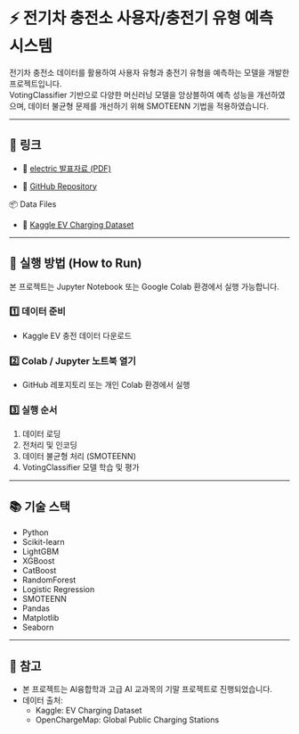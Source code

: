 # ⚡ 전기차 충전소 사용자/충전기 유형 예측 시스템

전기차 충전소 데이터를 활용하여 사용자 유형과 충전기 유형을 예측하는 모델을 개발한 프로젝트입니다.  
VotingClassifier 기반으로 다양한 머신러닝 모델을 앙상블하여 예측 성능을 개선하였으며, 데이터 불균형 문제를 개선하기 위해 SMOTEENN 기법을 적용하였습니다.

---

## 🔗 링크

- 📄 [electric 발표자료 (PDF)](https://drive.google.com/file/d/1FMGRd7FMQlpytmS6FK6EzpGZeGOx67nb/view?usp=sharing) 

- 📁 [GitHub Repository](https://github.com/thdcodud01/ev-charger-user-prediction) 

📦 Data Files

- 🔗 [Kaggle EV Charging Dataset](https://www.kaggle.com/api/v1/datasets/download/valakhorasani/electric-vehicle-charging-patterns?dataset_version_number=1)

---

## 🚀 실행 방법 (How to Run)

본 프로젝트는 Jupyter Notebook 또는 Google Colab 환경에서 실행 가능합니다.

### 1️⃣ 데이터 준비

- Kaggle EV 충전 데이터 다운로드  

### 2️⃣ Colab / Jupyter 노트북 열기

- GitHub 레포지토리 또는 개인 Colab 환경에서 실행

### 3️⃣ 실행 순서

1. 데이터 로딩
2. 전처리 및 인코딩
3. 데이터 불균형 처리 (SMOTEENN)
4. VotingClassifier 모델 학습 및 평가

---

## 📚 기술 스택

- Python
- Scikit-learn
- LightGBM
- XGBoost
- CatBoost
- RandomForest
- Logistic Regression
- SMOTEENN
- Pandas
- Matplotlib
- Seaborn

---

## 📝 참고

- 본 프로젝트는 AI융합학과 고급 AI 교과목의 기말 프로젝트로 진행되었습니다.
- 데이터 출처:  
  - Kaggle: EV Charging Dataset  
  - OpenChargeMap: Global Public Charging Stations
